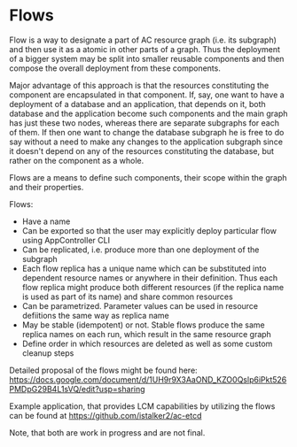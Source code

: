 Flows
=====

Flow is a way to designate a part of AC resource graph (i.e. its subgraph) and then use
it as a atomic in other parts of a graph. Thus the deployment of a bigger system may be
split into smaller reusable components and then compose the overall deployment from these
components.

Major advantage of this approach is that the resources constituting the component are
encapsulated in that component. If, say, one want to have a deployment of a database
and an application, that depends on it, both database and the application become such
components and the main graph has just these two nodes, whereas there are separate
subgraphs for each of them. If then one want to change the database subgraph he is free
to do say without a need to make any changes to the application subgraph since it doesn't
depend on any of the resources constituting the database, but rather on the component as a
whole.

Flows are a means to define such components, their scope within the graph and their
properties.

Flows:
* Have a name
* Can be exported so that the user may explicitly deploy particular flow using 
  AppController CLI
* Can be replicated, i.e. produce more than one deployment of the subgraph
* Each flow replica has a unique name which can be substituted into dependent resource
  names or anywhere in their definition. Thus each flow replica might produce both
  different resources (if the replica name is used as part of its name) and share
  common resources
* Can be parametrized. Parameter values can be used in resource defiitions the same
  way as replica name
* May be stable (idempotent) or not. Stable flows produce the same replica names on
  each run, which result in the same resource graph
* Define order in which resources are deleted as well as some custom cleanup steps

Detailed proposal of the flows might be found here: https://docs.google.com/document/d/1UH9r9X3AaOND_KZO0Qslp6iPkt526PMDpG29B4L1sVQ/edit?usp=sharing

Example application, that provides LCM capabilities by utilizing the flows can be found at https://github.com/istalker2/ac-etcd

Note, that both are work in progress and are not final.
